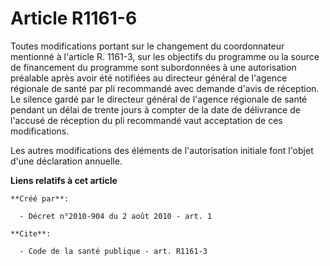 # Article R1161-6

Toutes modifications portant sur le changement du coordonnateur mentionné à l'article R. 1161-3, sur les objectifs du
programme ou la source de financement du programme sont subordonnées à une autorisation préalable après avoir été notifiées
au directeur général de l'agence régionale de santé par pli recommandé avec demande d'avis de réception. Le silence gardé par
le directeur général de l'agence régionale de santé pendant un délai de trente jours à compter de la date de délivrance de
l'accusé de réception du pli recommandé vaut acceptation de ces modifications. 

Les autres modifications des éléments de l'autorisation initiale font l'objet d'une déclaration annuelle.

**Liens relatifs à cet article**

	**Créé par**:

	  - Décret n°2010-904 du 2 août 2010 - art. 1

	**Cite**:

	  - Code de la santé publique - art. R1161-3
